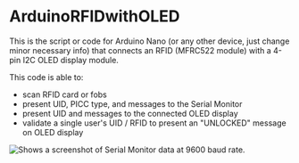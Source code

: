 # ArduinoRFIDwithOLED
This is the script or code for Arduino Nano (or any other device, just change minor necessary info) that connects an RFID (MFRC522 module) with a 4-pin I2C OLED display module. 

This code is able to:
- scan RFID card or fobs
- present UID, PICC type, and messages to the Serial Monitor
- present UID and messages to the connected OLED display
- validate a single user's UID / RFID to present an "UNLOCKED" message on OLED display

<picture>
  <source media="(prefers-color-scheme: dark)" srcset="[https://user-images.githubusercontent.com/25423296/163456776-7f95b81a-f1ed-45f7-b7ab-8fa810d529fa.png](https://github.com/rhitalin/ArduinoRFIDwithOLED/blob/main/screenCaptureRFIDOLED.png)">
  <source media="(prefers-color-scheme: light)" srcset="[https://user-images.githubusercontent.com/25423296/163456779-a8556205-d0a5-45e2-ac17-42d089e3c3f8.png](https://github.com/rhitalin/ArduinoRFIDwithOLED/blob/main/screenCaptureRFIDOLED.png)">
  <img alt="Shows a screenshot of Serial Monitor data at 9600 baud rate." src="[https://user-images.githubusercontent.com/25423296/163456779-a8556205-d0a5-45e2-ac17-42d089e3c3f8.png](https://github.com/rhitalin/ArduinoRFIDwithOLED/blob/main/screenCaptureRFIDOLED.png)https://github.com/rhitalin/ArduinoRFIDwithOLED/blob/main/screenCaptureRFIDOLED.png">
</picture>
